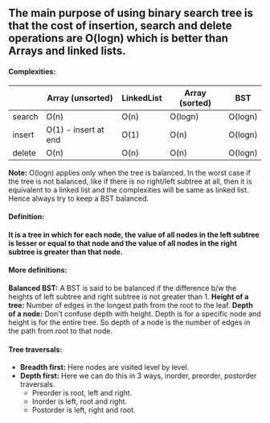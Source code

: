 ## The main purpose of using binary search tree is that the cost of insertion, search and delete operations are O(logn) which is better than Arrays and linked lists.

#### Complexities:
|   | Array (unsorted)  | LinkedList  | Array (sorted)  | BST  |
|---|---|---|---|---|
| search  | O(n)  | O(n)  | O(logn)  | O(logn)  |
| insert  | O(1) - insert at end  | O(1)  | O(n)  | O(logn)  |
| delete  | O(n)  | O(n)  | O(n)  | O(logn)  |

**Note:** O(logn) applies only when the tree is balanced. In the worst case if the tree is not balanced, like if there is no right/left subtree at all, then it is equivalent to a linked list
and the complexities will be same as linked list. Hence always try to keep a BST balanced.

#### Definition: 
**It is a tree in which for each node, the value of all nodes in the left subtree is lesser or equal to that node and the value of all nodes in the right subtree is greater than that node.**

#### More definitions:
**Balanced BST:** A BST is said to be balanced if the difference b/w the heights of left subtree and right subtree is not greater than 1.
**Height of a tree:** Number of edges in the longest path from the root to the leaf.
**Depth of a node:** Don't confuse depth with height. Depth is for a specific node and height is for the entire tree. So depth of a node is the number of edges in the path from root to that node.

#### Tree traversals:
- **Breadth first:** Here nodes are visited level by level.
- **Depth first:** Here we can do this in 3 ways, inorder, preorder, postorder traversals.
  - Preorder is root, left and right.
  - Inorder is left, root and right.
  - Postorder is left, right and root.